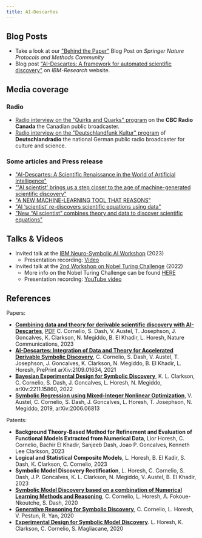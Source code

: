 ```yaml
---
title: AI-Descartes
---
```


## Blog Posts

* Take a look at our ["Behind the Paper"](https://protocolsmethods.springernature.com/posts/ai-descartes-combining-data-and-theory-for-derivable-scientific-discovery) Blog Post on *Springer Nature Protocols and Methods Community*
* Blog post ["AI-Descartes: A framework for automated scientific discovery"](https://research.ibm.com/blog/ai-descartes-scientific-discovery) on *IBM-Research* website.


## Media coverage

### Radio 

* [Radio interview on the "Quirks and Quarks" program](https://www.cbc.ca/radio/quirks/artificial-intelligence-ai-scientist-1.6811085) on the **CBC Radio Canada** the Canadian public broadcaster.
* [Radio interview on the "Deutschlandfunk Kultur" program](https://www.deutschlandfunkkultur.de/wissenschaft-ki-hilft-forschenden-theorien-zu-entwickeln-dlf-kultur-92a9503f-100.html) of **Deutschlandradio** the national German public radio broadcaster for culture and science.

### Some articles and Press release

* ["AI-Descartes: A Scientific Renaissance in the World of Artificial Intelligence"](https://scitechdaily.com/ai-descartes-a-scientific-renaissance-in-the-world-of-artificial-intelligence/)
* ["'AI scientist' brings us a step closer to the age of machine-generated scientific discovery"](https://www.cbc.ca/radio/quirks/artificial-intelligence-ai-scientist-1.6811085)
* ["A NEW MACHINE-LEARNING TOOL THAT REASONS"](https://www.revyuh.com/news/science-and-research/artificial-intelligence/a-new-machine-learning-tool-that-reasons/)
* ["AI ‘scientist’ re-discovers scientific equations using data"](https://eandt.theiet.org/content/articles/2023/04/ai-scientist-re-discovers-scientific-equations-using-data/)
* ["New “AI scientist” combines theory and data to discover scientific equations"](https://www.newswise.com/articles/new-ai-tool-uses-data-and-theory-to-find-scientific-equations)

## Talks & Videos

* Invited talk at the [IBM Neuro-Symbolic AI Workshop](https://ibm.github.io/neuro-symbolic-ai/events/ns-workshop2023/) (2023)
  * Presentation recording: [Video](https://ibm.ent.box.com/file/1116765562104?s=57d95z19ecw7lr51jgfoc6q29nkeyxif)
* Invited talk at the [2nd Workshop on Nobel Turing Challenge](https://www.nobelturingchallenge.org/workshops/2nd-workshop) (2022)
  * More info on the Nobel Turing Challenge can be found [HERE](https://www.nobelturingchallenge.org/home)
  * Presentation recording: [YouTube video](https://youtu.be/y-v9QWGzZ8E)


## References

Papers:
* [**Combining data and theory for derivable scientific discovery with AI-Descartes**](https://www.nature.com/articles/s41467-023-37236-y), [PDF](https://rdcu.be/c9IAY) C. Cornelio, S. Dash, V. Austel, T. Josephson, J. Goncalves, K. Clarkson, N. Megiddo, B. El Khadir, L. Horesh, Nature Communications, 2023 
* [**AI-Descartes: Integration of Data and Theory for Accelerated Derivable Symbolic Discovery**](https://arxiv.org/abs/2109.01634), C. Cornelio, S. Dash, V. Austel, T. Josephson, J. Goncalves, K. Clarkson, N. Megiddo, B. El Khadir, L. Horesh, PrePrint arXiv:2109.01634, 2021 
* [**Bayesian Experimental Design for Symbolic Discovery**](https://arxiv.org/abs/2211.15860), K. L. Clarkson, C. Cornelio, S. Dash, J. Goncalves, L. Horesh, N. Megiddo, arXiv:2211.15860, 2022
* [**Symbolic Regression using Mixed-Integer Nonlinear Optimization**](https://arxiv.org/abs/2006.06813), V. Austel, C. Cornelio, S. Dash, J. Goncalves, L. Horesh, T. Josephson, N. Megiddo, 2019, arXiv:2006.06813

Patents:
* **Background Theory-Based Method for Refinement and Evaluation of Functional Models Extracted from Numerical Data**, Lior Horesh, C. Cornelio, Bachir El Khadir, Sanjeeb Dash, Joao P. Goncalves, Kenneth Lee Clarkson, 2023
* **Logical and Statistical Composite Models**, L. Horesh, B. El Kadir, S. Dash, K. Clarkson, C. Cornelio, 2023
* **Symbolic Model Discovery Rectification**, L. Horesh, C. Cornelio, S. Dash, J.P. Goncalves, K. L. Clarkson, N. Megiddo, V. Austel, B. El Khadir, 2023
* [**Symbolic Model Discovery based on a combination of Numerical Learning Methods and Reasoning**](https://patents.google.com/patent/US20220027775A1/en), C. Cornelio, L. Horesh, A. Fokoue-Nkoutche, S. Dash, 2020
* [**Generative Reasoning for Symbolic Discovery**](https://patents.google.com/patent/US20220108205A1/en), C. Cornelio, L. Horesh, V. Pestun, R. Yan, 2020
* [**Experimental Design for Symbolic Model Discovery**](https://patents.google.com/patent/US20210334432A1/en). L. Horesh, K. Clarkson, C. Cornelio, S. Magliacane, 2020



